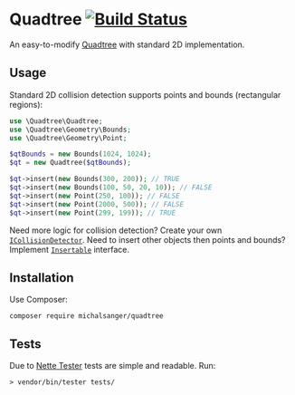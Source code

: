 Quadtree [![Build Status](https://travis-ci.org/michalsanger/php-quadtree.svg?branch=master)](https://travis-ci.org/michalsanger/php-quadtree)
========

An easy-to-modify [Quadtree](http://en.wikipedia.org/wiki/Quadtree) with standard 2D implementation.

Usage
-----
Standard 2D collision detection supports points and bounds (rectangular regions):

```php
use \Quadtree\Quadtree;
use \Quadtree\Geometry\Bounds;
use \Quadtree\Geometry\Point;

$qtBounds = new Bounds(1024, 1024);
$qt = new Quadtree($qtBounds);

$qt->insert(new Bounds(300, 200)); // TRUE
$qt->insert(new Bounds(100, 50, 20, 10)); // FALSE
$qt->insert(new Point(250, 100)); // FALSE
$qt->insert(new Point(2000, 500)); // FALSE
$qt->insert(new Point(299, 199)); // TRUE
```

Need more logic for collision detection? Create your own [`ICollisionDetector`](https://github.com/michalsanger/php-quadtree/blob/master/Quadtree/ICollisionDetector.php). 
Need to insert other objects then points and bounds? Implement [`Insertable`](https://github.com/michalsanger/php-quadtree/blob/master/Quadtree/Insertable.php) interface.

Installation
------------
Use Composer:
```
composer require michalsanger/quadtree
```

Tests
-----
Due to [Nette Tester](https://github.com/nette/tester/) tests are simple and readable. Run:
```
> vendor/bin/tester tests/
```
